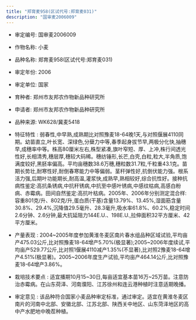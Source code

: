 ```yaml
---
title: "郑育麦958(区试代号:郑育麦031)"
description: "国审麦2006009"
---
```

* 审定编号:  国审麦2006009

*  作物名称:  小麦

*  品种名称:  郑育麦958(区试代号:郑育麦031)

*  审定年份:  2006

*  审定单位:  国家

* 育种者:  郑州市友邦农作物新品种研究所

*  申请者:  郑州市友邦农作物新品种研究所

*  品种来源:  WK628/冀麦5418

*  特征特性 : 
弱春性,中早熟,成熟期比对照豫麦18-64晚1天,与对照偃展4110同期。幼苗直立,叶长宽、深绿色,分蘖力中等,春季起身拔节早,两极分化快,抽穗早,成穗率中等。株高80厘米左右,株型紧凑,旗叶窄短、厚、上冲,株行间透光性好,长相清秀,穗层厚,穗较大码稀。穗纺锤形,长芒,白壳,白粒,粒大,半角质,饱满度较好,黑胚率偏高。平均亩穗数38.6万穗,穗粒数31.7粒,千粒重43.1克。苗期长势壮,耐寒性好,耐倒春寒能力中等偏弱。茎秆弹性好,抗倒伏能力强。根系活力强,后期叶功能期长,耐高温,灌浆快,成熟早,熟相较好,综合抗性好。接种抗病性鉴定:高抗条锈病,中抗秆锈病,中抗至中感叶锈病,中感纹枯病,高感白粉病、赤霉病。田间自然鉴定:高抗叶枯病。2005年、2006年分别测定混合样:容重801克/升、802克/升,蛋白质(干基)含量13.79%、13.45%,湿面筋含量30.8%、29.4%,沉降值29.5毫升、28.3毫升,吸水率61.8%、60.2%,稳定时间2.6分钟、2.6分钟,最大抗延阻力144E.U.、198E.U.,拉伸面积32平方厘米、42平方厘米。
 
*  产量表现 : 
2004~2005年度参加黄淮冬麦区南片春水组品种区域试验,平均亩产475.03公斤,比对照豫麦18-64增产5.70%(极显著);2005~2006年度续试,平均亩产529.77公斤,比对照1偃展4110减产1.35%(不显著),比对照2豫麦18-64增产4.51%(极显著)。2005~2006年度生产试验,平均亩产464.14公斤,比对照豫麦18-64增产3.86%。

*  栽培技术要点 : 
适宜播期10月15~30日,每亩适宜基本苗16万~25万苗。注意防治赤霉病。在山东荷泽、河南濮阳、江苏徐州和连云港种植时注意适期晚播。

*  审定意见 : 
该品种符合国家小麦品种审定标准，通过审定。适宜在黄淮冬麦区南片的河南中北部、安徽北部、江苏北部、陕西关中地区、山东菏泽地区的高中产水肥地中晚茬种植。
